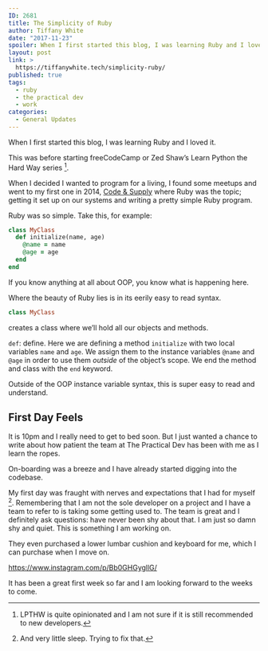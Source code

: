 ```yaml
---
ID: 2681
title: The Simplicity of Ruby
author: Tiffany White
date: "2017-11-23"
spoiler: When I first started this blog, I was learning Ruby and I loved it.
layout: post
link: >
  https://tiffanywhite.tech/simplicity-ruby/
published: true
tags:
  - ruby
  - the practical dev
  - work
categories:
  - General Updates
---
```



When I first started this blog, I was learning Ruby and I loved it.

This was before starting freeCodeCamp or Zed Shaw’s Learn Python the Hard Way series [^1].

When I decided I wanted to program for a living, I found some meetups and went to my first one in 2014, [Code &amp; Supply](https://codeandsupply.co/) where Ruby was the topic; getting it set up on our systems and writing a pretty simple Ruby program.

Ruby was so simple. Take this, for example:

```ruby
class MyClass
  def initialize(name, age)
    @name = name
    @age = age
  end
end
```
If you know anything at all about OOP, you know what is happening here.

Where the beauty of Ruby lies is in its eerily easy to read syntax.

```ruby
class MyClass
```
creates a class where we’ll hold all our objects and methods.

`def`: define. Here we are defining a method `initialize` with two local variables
`name` and `age`. We assign them to the instance variables `@name` and `@age` in order to use them *outside* of the object’s scope. We end the method and class with the `end` keyword.

Outside of the OOP instance variable syntax, this is super easy to read and understand.

## First Day Feels
It is 10pm and I really need to get to bed soon. But I just wanted a chance to write about how patient the team at The Practical Dev has been with me as I learn the ropes.

On-boarding was a breeze and I have already started digging into the codebase.

My first day was fraught with nerves and expectations that I had for myself [^2].
Remembering that I am not the sole developer on a project and I have a team to refer to is taking some getting used to. The team is great and I definitely ask questions: have never been shy about that. I am just so damn shy and quiet. This is something I am working on.

They even purchased a lower lumbar cushion and keyboard for me, which I can purchase when I move on.

https://www.instagram.com/p/Bb0GHGygllG/

It has been a great first week so far and I am looking forward to the weeks to come.

[^1]: LPTHW is quite opinionated and I am not sure if it is still recommended to new developers.
[^2]: And very little sleep. Trying to fix that.